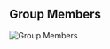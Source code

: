 ##  Group Members

![Group Members](https://readme-typing-svg.demolab.com?font=Fira+Code&size=30&pause=0&color=4CAF50,FF9800,2196F3,9C27B0&width=800&height=80&lines=Dawit+Lulie+|+Feven+Tassew+|+Emran+Seid+|+Kirubel+Anteneh+|+Kidus+Tessema)
